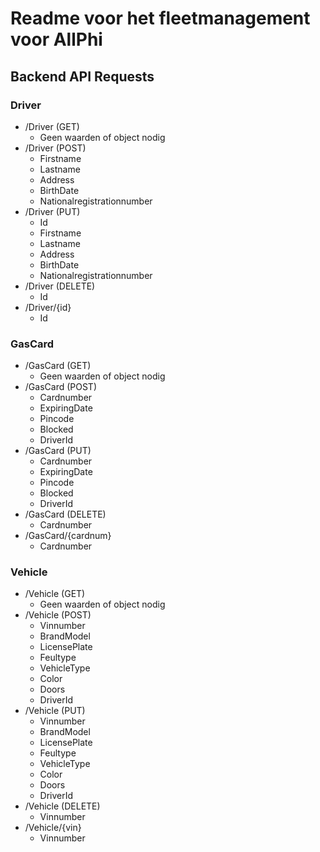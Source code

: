 # Readme voor het fleetmanagement voor AllPhi

## Backend API Requests

### Driver
* /Driver (GET) 
    * Geen waarden of object nodig
* /Driver (POST)
    * Firstname
    * Lastname
    * Address
    * BirthDate
    * Nationalregistrationnumber
* /Driver (PUT)
    * Id
    * Firstname
    * Lastname
    * Address
    * BirthDate
    * Nationalregistrationnumber
* /Driver (DELETE)
    * Id
* /Driver/{id}
    * Id

### GasCard
* /GasCard (GET)
    * Geen waarden of object nodig
* /GasCard (POST)
    * Cardnumber
    * ExpiringDate
    * Pincode
    * Blocked
    * DriverId
* /GasCard (PUT)
    * Cardnumber
    * ExpiringDate
    * Pincode
    * Blocked
    * DriverId
* /GasCard (DELETE)
    * Cardnumber
* /GasCard/{cardnum}
    * Cardnumber

### Vehicle
* /Vehicle (GET)
    * Geen waarden of object nodig
* /Vehicle (POST)
    * Vinnumber
    * BrandModel
    * LicensePlate
    * Feultype
    * VehicleType
    * Color
    * Doors
    * DriverId
* /Vehicle (PUT)
    * Vinnumber
    * BrandModel
    * LicensePlate
    * Feultype
    * VehicleType
    * Color
    * Doors
    * DriverId
* /Vehicle (DELETE)
    * Vinnumber
* /Vehicle/{vin}
    * Vinnumber